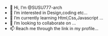 - 👋 Hi, I’m @SUSU777-arch
- 👀 I’m interested in Design,coding etc...
- 🌱 I’m currently learning Html,Css,Javascript ...
- 💞️ I’m looking to collaborate on ...
- 📫 Reach me through the link in my profile...


<!---
SUSU777-arch/SUSU777-arch is a ✨ special ✨ repository because its `README.md` (this file) appears on your GitHub profile.
You can click the Preview link to take a look at your changes.
--->
